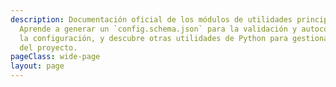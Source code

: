 ```yaml
---
description: Documentación oficial de los módulos de utilidades principales de OpenTicketAI.
  Aprende a generar un `config.schema.json` para la validación y autocompletado de
  la configuración, y descubre otras utilidades de Python para gestionar la configuración
  del proyecto.
pageClass: wide-page
layout: page
---
```

<CodeDocumentation parentPackageId="src.ce.core.util" show-all-classes show-all-functions />
